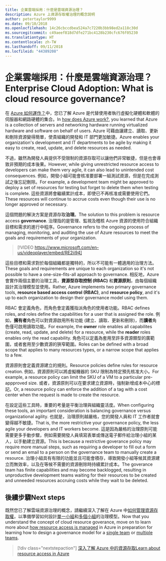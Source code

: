 ```yaml
---
title: 企業雲端採用：什麼是雲端資源治理？
description: Azure 上資源存取權治理的概念說明
author: petertaylor9999
ms.date: 09/10/2018
ms.openlocfilehash: 14c26cbccdbea524a7c7220b3bb98ed2a118c30d
ms.sourcegitcommit: c49aeef818d7dfe271bc4128b230cfc676f05230
ms.translationtype: HT
ms.contentlocale: zh-TW
ms.lasthandoff: 09/11/2018
ms.locfileid: "44389208"
---
```

# <a name="enterprise-cloud-adoption-what-is-cloud-resource-governance"></a><span data-ttu-id="70973-103">企業雲端採用：什麼是雲端資源治理？</span><span class="sxs-lookup"><span data-stu-id="70973-103">Enterprise Cloud Adoption: What is cloud resource governance?</span></span>

<span data-ttu-id="70973-104">在 [Azure 如何運作？](what-is-azure.md)中，您已了解 Azure 是代替使用者執行虛擬化硬體和軟體的伺服器和網路硬體的集合。</span><span class="sxs-lookup"><span data-stu-id="70973-104">In [how does Azure work?](what-is-azure.md), you learned that Azure is a collection of servers and networking hardware running virtualized hardware and software on behalf of users.</span></span> <span data-ttu-id="70973-105">Azure 可藉由讓建立、讀取、更新和刪除資源變得簡單，使貴組織的開發和 IT 部門更加敏捷。</span><span class="sxs-lookup"><span data-stu-id="70973-105">Azure enables your organization's development and IT departments to be agile by making it easy to create, read, update, and delete resources as needed.</span></span>

<span data-ttu-id="70973-106">不過，雖然為開發人員提供不受限制的資源存取可以讓他們非常敏捷，但是也會導致非預期的成本後果。</span><span class="sxs-lookup"><span data-stu-id="70973-106">However, while giving unrestricted resource access to developers can make them very agile, it can also lead to unintended cost consequences.</span></span> <span data-ttu-id="70973-107">例如，開發小組可能會核准要部署一組測試資源，但是在完成測試之後忘記刪除。</span><span class="sxs-lookup"><span data-stu-id="70973-107">For example, a development team might be approved to deploy a set of resources for testing but forget to delete them when testing is complete.</span></span> <span data-ttu-id="70973-108">這些資源將會繼續累計成本，即使已不再核准或需要使用它們。</span><span class="sxs-lookup"><span data-stu-id="70973-108">These resources will continue to accrue costs even though their use is no longer approved or necessary.</span></span> 

<span data-ttu-id="70973-109">這個問題的解決方案是資源存取**治理**。</span><span class="sxs-lookup"><span data-stu-id="70973-109">The solution to this problem is resource access **governance**.</span></span> <span data-ttu-id="70973-110">治理指的是管理、監視及稽核 Azure 資源的使用符合組織目標和需求的進行中程序。</span><span class="sxs-lookup"><span data-stu-id="70973-110">Governance refers to the ongoing process of managing, monitoring, and auditing the use of Azure resources to meet the goals and requirements of your organization.</span></span> 

> [!VIDEO https://www.microsoft.com/en-us/videoplayer/embed/RE2ii94] 

<span data-ttu-id="70973-111">這些目標和需求對於每個組織都是獨特的，所以不可能有一體適用的治理方法。</span><span class="sxs-lookup"><span data-stu-id="70973-111">These goals and requirements are unique to each organization so it's not possible to have a one-size-fits-all approach to governance.</span></span> <span data-ttu-id="70973-112">相反地，Azure 會實作兩個主要的治理工具，**資源型存取控制 (RBAC)** 和**資源原則**，由每個組織設計其治理模型並使用。</span><span class="sxs-lookup"><span data-stu-id="70973-112">Rather, Azure implements two primary governance tools, **resource based access control (RBAC)**, and **resource policy**, and it's up to each organization to design their governance model using them.</span></span>

<span data-ttu-id="70973-113">RBAC 會定義角色，而角色會定義獲指派角色的使用者功能。</span><span class="sxs-lookup"><span data-stu-id="70973-113">RBAC defines roles, and roles define the capabilities for a user that is assigned the role.</span></span> <span data-ttu-id="70973-114">例如，**擁有者**角色可以對資源啟用所有功能 (建立、讀取、更新和刪除)，而**讀者**角色僅可啟用讀取功能。</span><span class="sxs-lookup"><span data-stu-id="70973-114">For example, the **owner** role enables all capabilites (create, read, update, and delete) for a resource, while the  **reader** roles enables only the read capability.</span></span> <span data-ttu-id="70973-115">角色可以定義為套用至許多資源類型的廣範圍，或者套用至少數資源的狹窄範圍。</span><span class="sxs-lookup"><span data-stu-id="70973-115">Roles can be defined with a broad scope that applies to many resources types, or a narrow scope that applies to a few.</span></span> 

<span data-ttu-id="70973-116">資源原則會定義資源建立的規則。</span><span class="sxs-lookup"><span data-stu-id="70973-116">Resource policies define rules for resource creation.</span></span> <span data-ttu-id="70973-117">例如，資源原則可以將虛擬機器的 SKU 限制為特定預先核准大小。</span><span class="sxs-lookup"><span data-stu-id="70973-117">For example, a resource policy can limit the SKU of a VM to a particular pre-appproved size.</span></span> <span data-ttu-id="70973-118">或者，資源原則可以在要求建立資源時，強制新增成本中心的標記。</span><span class="sxs-lookup"><span data-stu-id="70973-118">Or, a resource policy can enforce the addition of a tag with a cost center when the request is made to create the resource.</span></span> 

<span data-ttu-id="70973-119">在設定這些工具時，重要的考量是平衡治理與組織靈活度。</span><span class="sxs-lookup"><span data-stu-id="70973-119">When configuring these tools, an important consideration is balancing governance versus organizational agility.</span></span> <span data-ttu-id="70973-120">也就是，治理原則越嚴格，您的開發人員和 IT 工作者就會變得越不敏捷。</span><span class="sxs-lookup"><span data-stu-id="70973-120">That is, the more restrictive your governance policy, the less agile your developers and IT workers become.</span></span> <span data-ttu-id="70973-121">這是因為嚴格的治理原則可能需要更多手動步驟，例如需要開發人員填寫表單或傳送電子郵件給治理小組的某人，以手動建立資源。</span><span class="sxs-lookup"><span data-stu-id="70973-121">This is because a restrictive goverance policy may require more manual steps, such as requiring a developer to fill out a form or send an email to a person on the governance team to manually create a resource.</span></span> <span data-ttu-id="70973-122">治理小組具有有限的功能並且可能會積存，導致開發小組等候其資源建立而無效率，以及在等候不需要的資源刪除時持續累計成本。</span><span class="sxs-lookup"><span data-stu-id="70973-122">The goverance team has finite capabilities and may become backlogged, resulting in unproductive development teams waiting for their resources to be created and unneeded resources accruing costs while they wait to be deleted.</span></span>

## <a name="next-steps"></a><span data-ttu-id="70973-123">後續步驟</span><span class="sxs-lookup"><span data-stu-id="70973-123">Next steps</span></span>

<span data-ttu-id="70973-124">既然您已了解雲端資源治理的概念，請繼續深入了解在 Azure 中[如何管理資源存取權](azure-resource-access.md)，以準備學習如何設計[單一小組](../governance/governance-single-team.md)和[多個小組](../governance/governance-multiple-teams.md)的治理模型。</span><span class="sxs-lookup"><span data-stu-id="70973-124">Now that you understand the concept of cloud resource goverance, move on to learn more about [how resource access is managed](azure-resource-access.md) in Azure in preparation for learning how to design a governance model for a [single team](../governance/governance-single-team.md) or [multiple teams](../governance/governance-multiple-teams.md).</span></span>

> [!div class="nextstepaction"]
> [<span data-ttu-id="70973-125">深入了解 Azure 中的資源存取</span><span class="sxs-lookup"><span data-stu-id="70973-125">Learn about resource access in Azure</span></span>](azure-resource-access.md)